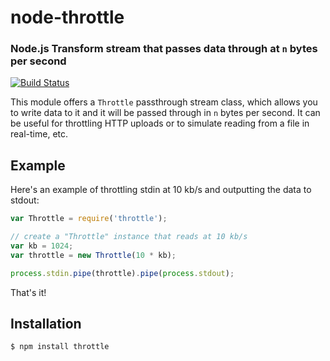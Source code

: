 node-throttle
=============
### Node.js Transform stream that passes data through at `n` bytes per second
[![Build Status](https://secure.travis-ci.org/TooTallNate/node-throttle.png)](http://travis-ci.org/TooTallNate/node-throttle)

This module offers a `Throttle` passthrough stream class, which allows you to
write data to it and it will be passed through in `n` bytes per second. It can
be useful for throttling HTTP uploads or to simulate reading from a file in
real-time, etc.


Example
-------

Here's an example of throttling stdin at 10 kb/s and outputting the data to
stdout:

``` js
var Throttle = require('throttle');

// create a "Throttle" instance that reads at 10 kb/s
var kb = 1024;
var throttle = new Throttle(10 * kb);

process.stdin.pipe(throttle).pipe(process.stdout);
```

That's it!

Installation
------------

``` bash
$ npm install throttle
```

